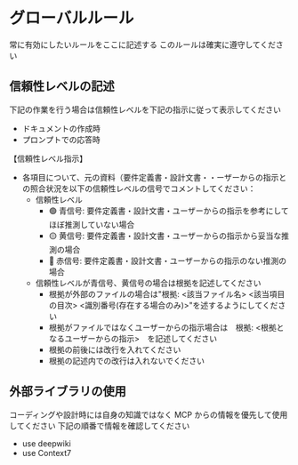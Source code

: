 # グローバルルール

常に有効にしたいルールをここに記述する
このルールは確実に遵守してください

## 信頼性レベルの記述

下記の作業を行う場合は信頼性レベルを下記の指示に従って表示してください

- ドキュメントの作成時
- プロンプトでの応答時

【信頼性レベル指示】

- 各項目について、元の資料（要件定義書・設計文書・・ーザーからの指示との照合状況を以下の信頼性レベルの信号でコメントしてください：
  - 信頼性レベル
    - 🟢 青信号: 要件定義書・設計文書・ユーザーからの指示を参考にしてほぼ推測していない場合
    - 🟡 黄信号: 要件定義書・設計文書・ユーザーからの指示から妥当な推測の場合
    - 🔴 赤信号: 要件定義書・設計文書・ユーザーからの指示のない推測の場合
  - 信頼性レベルが青信号、黄信号の場合は根拠を記述してください
    - 根拠が外部のファイルの場合は"根拠: <該当ファイル名> <該当項目の目次> <識別番号(存在する場合のみ)>"を述するようにしてください
    - 根拠がファイルではなくユーザーからの指示場合は　根拠: <根拠となるユーザーからの指示>　を記述してください
    - 根拠の前後には改行を入れてください
    - 根拠の記述内での改行は入れないでください

## 外部ライブラリの使用

コーディングや設計時には自身の知識ではなく MCP からの情報を優先して使用してください
下記の順番で情報を確認してください

- use deepwiki
- use Context7
